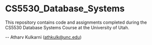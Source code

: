 # CS5530_Database_Systems

This repository contains code and assignments completed during the CS5530 Database Systems Course at the University of Utah.

-- Atharv Kulkarni (athkulk@unc.edu)
